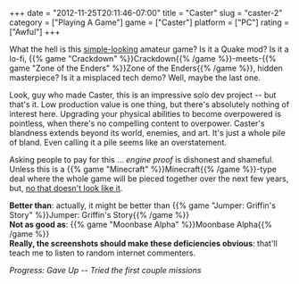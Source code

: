 +++
date = "2012-11-25T20:11:46-07:00"
title = "Caster"
slug = "caster-2"
category = ["Playing A Game"]
game = ["Caster"]
platform = ["PC"]
rating = ["Awful"]
+++

What the hell is this <a href="http://store.steampowered.com/app/29800/">simple-looking</a> amateur game?  Is it a Quake mod?  Is it a lo-fi, {{% game "Crackdown" %}}Crackdown{{% /game %}}-meets-{{% game "Zone of the Enders" %}}Zone of the Enders{{% /game %}}, hidden masterpiece?  Is it a misplaced tech demo?  Well, maybe the last one.

Look, guy who made Caster, this is an impressive solo dev project -- but that's it.  Low production value is one thing, but there's absolutely nothing of interest here.  Upgrading your physical abilities to become overpowered is pointless, when there's no compelling content to overpower.  Caster's blandness extends beyond its world, enemies, and art.  It's just a whole pile of bland.  Even calling it a pile seems like an overstatement.

Asking people to pay for this ... <i>engine proof</i> is dishonest and shameful.  Unless this is a {{% game "Minecraft" %}}Minecraft{{% /game %}}-type deal where the whole game will be pieced together over the next few years, but, <a href="http://store.steampowered.com/news/?feed=steam_updates&appids=29800">no that doesn't look like it</a>.

<b>Better than</b>: actually, it might be better than {{% game "Jumper: Griffin's Story" %}}Jumper: Griffin's Story{{% /game %}}  
<b>Not as good as</b>: {{% game "Moonbase Alpha" %}}Moonbase Alpha{{% /game %}}  
<b>Really, the screenshots should make these deficiencies obvious</b>: that'll teach me to listen to random internet commenters.

<i>Progress: Gave Up -- Tried the first couple missions</i>